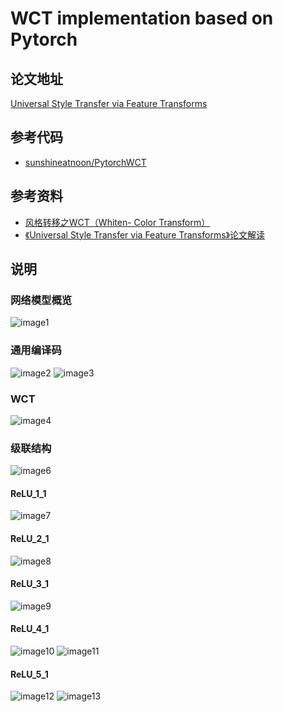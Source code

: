 <!--
 * @Description: 
 * @Author: fangn
 * @Github: 
 * @Date: 2019-11-19 16:07:26
 * @LastEditors: fangn
 * @LastEditTime: 2019-11-21 19:00:26
 -->
# WCT implementation based on Pytorch

## 论文地址
[Universal Style Transfer via Feature Transforms](https://arxiv.org/abs/1705.08086)

## 参考代码
- [sunshineatnoon/PytorchWCT](https://github.com/sunshineatnoon/PytorchWCT)

## 参考资料
- [风格转移之WCT（Whiten- Color Transform）](https://blog.csdn.net/zwx1995zwx/article/details/79667068)
- [《Universal Style Transfer via Feature Transforms》论文解读](https://blog.csdn.net/maqunfi/article/details/89296648)

## 说明

### 网络模型概览
<img src="README/image1.png" alt="image1"  />

### 通用编译码
<img src="README/image2.png" alt="image2"  />
<img src="README/image3.png" alt="image3"  />

### WCT
<img src="README/image4.png" alt="image4"  />

### 级联结构
<img src="README/image6.png" alt="image6"  />

#### ReLU_1_1
<img src="README/image7.png" alt="image7"  />

#### ReLU_2_1
<img src="README/image8.png" alt="image8"  />

#### ReLU_3_1
<img src="README/image9.png" alt="image9"  />

#### ReLU_4_1
<img src="README/image10.png" alt="image10"  />
<img src="README/image11.png" alt="image11"  />

#### ReLU_5_1
<img src="README/image12.png" alt="image12"  />
<img src="README/image13.png" alt="image13"  />

